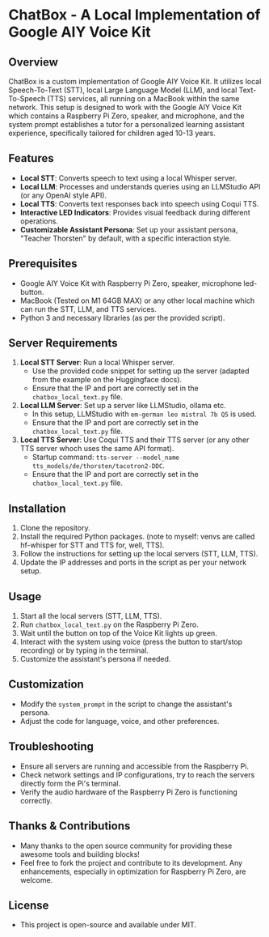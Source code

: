 # ChatBox - A Local Implementation of Google AIY Voice Kit

## Overview
ChatBox is a custom implementation of Google AIY Voice Kit. It utilizes local Speech-To-Text (STT), local Large Language Model (LLM), and local Text-To-Speech (TTS) services, all running on a MacBook within the same network. This setup is designed to work with the Google AIY Voice Kit which contains a Raspberry Pi Zero, speaker, and microphone, and the system prompt establishes a tutor for a personalized learning assistant experience, specifically tailored for children aged 10-13 years.

## Features
- **Local STT**: Converts speech to text using a local Whisper server.
- **Local LLM**: Processes and understands queries using an LLMStudio API (or any OpenAI style API).
- **Local TTS**: Converts text responses back into speech using Coqui TTS.
- **Interactive LED Indicators**: Provides visual feedback during different operations.
- **Customizable Assistant Persona**: Set up your assistant persona, "Teacher Thorsten" by default, with a specific interaction style.

## Prerequisites
- Google AIY Voice Kit with Raspberry Pi Zero, speaker, microphone led-button.
- MacBook (Tested on M1 64GB MAX) or any other local machine which can run the STT, LLM, and TTS services.
- Python 3 and necessary libraries (as per the provided script).

## Server Requirements
1. **Local STT Server**: Run a local Whisper server.
   - Use the provided code snippet for setting up the server (adapted from the example on the Huggingface docs).
   - Ensure that the IP and port are correctly set in the `chatbox_local_text.py` file.
2. **Local LLM Server**: Set up a server like LLMStudio, ollama etc.
   - In this setup, LLMStudio with `em-german leo mistral 7b Q5` is used.
   - Ensure that the IP and port are correctly set in the `chatbox_local_text.py` file.
3. **Local TTS Server**: Use Coqui TTS and their TTS server (or any other TTS server whoch uses the same API format).
   - Startup command: `tts-server --model_name tts_models/de/thorsten/tacotron2-DDC`.
   - Ensure that the IP and port are correctly set in the `chatbox_local_text.py` file.

## Installation
1. Clone the repository.
2. Install the required Python packages. (note to myself: venvs are called hf-whisper for STT and TTS for, well, TTS).
3. Follow the instructions for setting up the local servers (STT, LLM, TTS).
4. Update the IP addresses and ports in the script as per your network setup.

## Usage
1. Start all the local servers (STT, LLM, TTS).
2. Run `chatbox_local_text.py` on the Raspberry Pi Zero.
3. Wait until the button on top of the Voice Kit lights up green.
4. Interact with the system using voice (press the button to start/stop recording) or by typing in the terminal.
5. Customize the assistant's persona if needed.

## Customization
- Modify the `system_prompt` in the script to change the assistant's persona.
- Adjust the code for language, voice, and other preferences.

## Troubleshooting
- Ensure all servers are running and accessible from the Raspberry Pi.
- Check network settings and IP configurations, try to reach the servers directly form the Pi's terminal.
- Verify the audio hardware of the Raspberry Pi Zero is functioning correctly.

## Thanks & Contributions
- Many thanks to the open source community for providing these awesome tools and building blocks!
- Feel free to fork the project and contribute to its development. Any enhancements, especially in optimization for Raspberry Pi Zero, are welcome.

## License
- This project is open-source and available under MIT.
